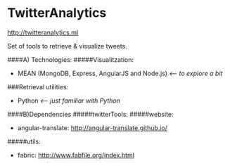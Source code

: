 TwitterAnalytics
================
http://twitteranalytics.ml

Set of tools to retrieve & visualize tweets.

####A) Technologies:
#####Visualitzation:
- MEAN (MongoDB, Express, AngularJS and Node.js) *<-- to explore a bit*

###Retrieval utilities:
- Python *<-- just familiar with Python*

####B)Dependencies
#####twitterTools:
#####website:
- angular-translate: http://angular-translate.github.io/

#####utils:
- fabric: http://www.fabfile.org/index.html
